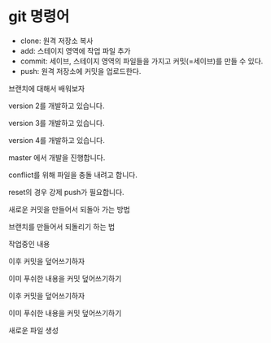 # git 명령어

- clone: 원격 저장소 복사
- add: 스테이지 영역에 작업 파일 추가
- commit: 세이브, 스테이지 영역의 파일들을 가지고 커밋(=세이브)를 만들 수 있다.
- push: 원격 저장소에 커밋을 업로드한다.


브랜치에 대해서 배워보자

version 2를 개발하고 있습니다.

version 3를 개발하고 있습니다.

version 4를 개발하고 있습니다.

master 에서 개발을 진행합니다.

conflict를 위해 파일을 충돌 내려고 합니다.

reset의 경우 강제 push가 필요합니다.

새로운 커밋을 만들어서 되돌아 가는 방법

브랜치를 만들어서 되돌리기 하는 법

작업중인 내용

이후 커밋을 덮어쓰기하자

이미 푸쉬한 내용을 커밋 덮어쓰기하기

이후 커밋을 덮어쓰기하자

이미 푸쉬한 내용을 커밋 덮어쓰기하기

새로운 파일 생성
